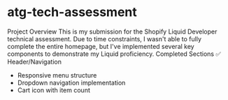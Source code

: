 # atg-tech-assessment
Project Overview
This is my submission for the Shopify Liquid Developer technical assessment. Due to time constraints, I wasn't able to fully complete the entire homepage, but I've implemented several key components to demonstrate my Liquid proficiency.
Completed Sections
✅ Header/Navigation
- Responsive menu structure
- Dropdown navigation implementation
- Cart icon with item count
